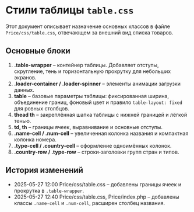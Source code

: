 # Стили таблицы `table.css`

Этот документ описывает назначение основных классов в файле `Price/css/table.css`, отвечающем за внешний вид списка товаров.

## Основные блоки

1. **.table-wrapper** – контейнер таблицы. Добавляет отступы, скругление, тень и горизонтальную прокрутку для небольших экранов.
2. **.loader-container / .loader-spinner** – элементы анимации загрузки данных.
3. **table** – базовые параметры таблицы: фиксированная ширина, объединение границ, фоновый цвет и правило `table-layout: fixed` для ровных столбцов.
4. **thead th** – закреплённая шапка таблицы с нижней границей и лёгкой тенью.
5. **td, th** – границы ячеек, выравнивание и основные отступы.
6. **.name-cell / .num-cell** – увеличенная колонка названия и компактная колонка номера.
7. **.type-cell / .country-cell** – оформление одноимённых колонок.
8. **.country-row / .type-row** – строки‑заголовки групп стран и типов.

## История изменений

- 2025-05-27 12:00 Price/css/table.css – добавлены границы ячеек и прокрутка в `.table-wrapper`.
- 2025-05-27 12:40 Price/css/table.css, Price/index.php – добавлены классы `.name-cell` и `.num-cell`, расширен столбец названия.
